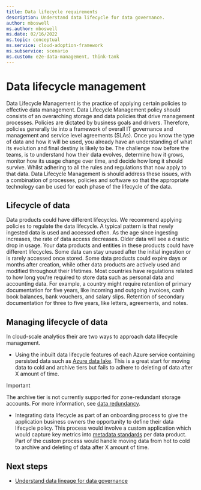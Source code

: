 ```yaml
---
title: Data lifecycle requirements
description: Understand data lifecycle for data governance.
author: mboswell
ms.author: mboswell
ms.date: 02/16/2022
ms.topic: conceptual
ms.service: cloud-adoption-framework
ms.subservice: scenario
ms.custom: e2e-data-management, think-tank
---
```


# Data lifecycle management

Data Lifecycle Management is the practice of applying certain policies to effective data management. Data Lifecycle Management policy should consists of an overarching storage and data policies that drive management processes. Policies are dictated by business goals and drivers. Therefore, policies generally tie into a framework of overall IT governance and management and service level agreements (SLAs). Once you know the type of data and how it will be used, you already have an understanding of what its evolution and final destiny is likely to be. The challenge now before the teams, is to understand how their data evolves, determine how it grows, monitor how its usage change over time, and decide how long it should survive. Whilst adhering to all the rules and regulations that now apply to that data. Data Lifecycle Management is should address these issues, with a combination of processes, policies and software so that the appropriate technology can be used for each phase of the lifecycle of the data.

## Lifecycle of data

Data products could have different lifecycles. We recommend applying policies to regulate the data lifecycle. A typical pattern is that newly ingested data is used and accessed often. As the age since ingesting increases, the rate of data access decreases. Older data will see a drastic drop in usage. Your data products and entities in these products could have different lifecycles. Some data can stay unused after the initial ingestion or is rarely accessed once stored. Some data products could expire days or months after creation, while other data products are actively used and modified throughout their lifetimes. Most countries have regulations related to how long you're required to store data such as personal data and accounting data. For example, a country might require retention of primary documentation for five years, like incoming and outgoing invoices, cash book balances, bank vouchers, and salary slips. Retention of secondary documentation for three to five years, like letters, agreements, and notes.

## Managing lifecycle of data

In cloud-scale analytics their are two ways to approach data lifecycle management.

- Using the inbuilt data lifecycle features of each Azure service containing persisted data such as [Azure data lake](/azure/storage/blobs/lifecycle-management-overview). This is a great start for moving data to cold and archive tiers but fails to adhere to deleting of data after X amount of time.

> [!IMPORTANT]
> The archive tier is not currently supported for zone-redundant storage accounts. For more information, see [data redundancy](/azure/storage/common/storage-redundancy).

- Integrating data lifecycle as part of an onboarding process to give the application business owners the opportunity to define their data lifecycle policy. This process would involve a custom application which would capture key metrics into [metadata standards](govern-metadata-standards.md) per data product. Part of the custom process would handle moving data from hot to cold to archive and deleting of data after X amount of time.

## Next steps

- [Understand data lineage for data governance](govern-lineage.md)
